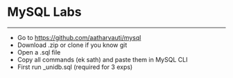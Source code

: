 # MySQL Labs
---

- Go to https://github.com/aatharvauti/mysql
- Download .zip or clone if you know git
- Open a .sql file
- Copy all commands (ek sath) and paste them in MySQL CLI
- First run _unidb.sql (required for 3 exps)
